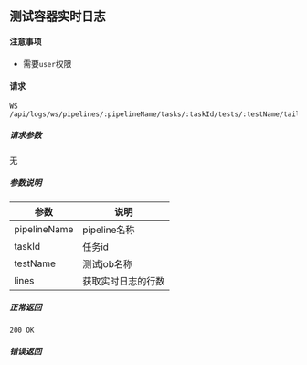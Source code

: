 ## 测试容器实时日志

#### 注意事项

- 需要`user`权限

#### 请求

```
WS /api/logs/ws/pipelines/:pipelineName/tasks/:taskId/tests/:testName/tails/:lines
```
##### 请求参数

无

##### 参数说明

|参数|说明|
|---|---|
|pipelineName|pipeline名称|
|taskId|任务id|
|testName|测试job名称|
|lines|获取实时日志的行数|

##### 正常返回

```
200 OK
```

##### 错误返回
